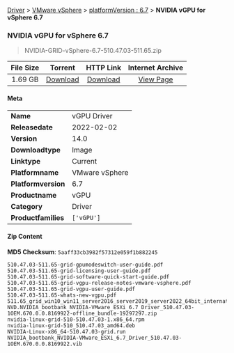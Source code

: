 
[Driver](/README.md)  >  [VMware vSphere](/index/Driver/VMware_vSphere.md)  >  [platformVersion : 6.7](/index/Driver/VMware_vSphere/6.7.md)  >  **NVIDIA vGPU for vSphere 6.7**


###    NVIDIA vGPU for vSphere 6.7

> NVIDIA-GRID-vSphere-6.7-510.47.03-511.65.zip   


| **File Size** | **Torrent**  | **HTTP Link** | **Internet Archive** |
|:-------------:|:------------:|:-------------:|:--------------------:|
| 1.69 GB |  [Download](https://archive.org/download/nvgpu_NVIDIA-GRID-vSphere-6.7-510.47.03-511.65.zip_2egeg56r/nvgpu_NVIDIA-GRID-vSphere-6.7-510.47.03-511.65.zip_2egeg56r_archive.torrent)       | [Download](https://archive.org/compress/nvgpu_NVIDIA-GRID-vSphere-6.7-510.47.03-511.65.zip_2egeg56r) | [View Page](https://archive.org/details/nvgpu_NVIDIA-GRID-vSphere-6.7-510.47.03-511.65.zip_2egeg56r)       |

#### Meta

<table>
<tr><td><strong>Name</strong></td><td>vGPU Driver</td></tr>
<tr><td><strong>Releasedate</strong></td><td>2022-02-02</td></tr>
<tr><td><strong>Version</strong></td><td>14.0</td></tr>
<tr><td><strong>Downloadtype</strong></td><td>Image</td></tr>
<tr><td><strong>Linktype</strong></td><td>Current</td></tr>
<tr><td><strong>Platformname</strong></td><td>VMware vSphere</td></tr>
<tr><td><strong>Platformversion</strong></td><td>6.7</td></tr>
<tr><td><strong>Productname</strong></td><td>vGPU</td></tr>
<tr><td><strong>Category</strong></td><td>Driver</td></tr>
<tr><td><strong>Productfamilies</strong></td><td><code>['vGPU']</code></td></tr>
</table>

#### Zip Content

**MD5 Checksum**: `5aaff33cb3982f57312e059f1b882245`

```text
510.47.03-511.65-grid-gpumodeswitch-user-guide.pdf
510.47.03-511.65-grid-licensing-user-guide.pdf
510.47.03-511.65-grid-software-quick-start-guide.pdf
510.47.03-511.65-grid-vgpu-release-notes-vmware-vsphere.pdf
510.47.03-511.65-grid-vgpu-user-guide.pdf
510.47.03-511.65-whats-new-vgpu.pdf
511.65_grid_win10_win11_server2016_server2019_server2022_64bit_international.exe
NVD.NVIDIA_bootbank_NVIDIA-VMware_ESXi_6.7_Driver_510.47.03-1OEM.670.0.0.8169922-offline_bundle-19297297.zip
nvidia-linux-grid-510-510.47.03-1.x86_64.rpm
nvidia-linux-grid-510_510.47.03_amd64.deb
NVIDIA-Linux-x86_64-510.47.03-grid.run
NVIDIA_bootbank_NVIDIA-VMware_ESXi_6.7_Driver_510.47.03-1OEM.670.0.0.8169922.vib
```